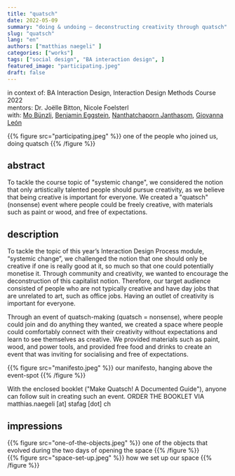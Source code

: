```yaml
---
title: "quatsch"
date: 2022-05-09
summary: "doing & undoing – deconstructing creativity through quatsch"
slug: "quatsch"
lang: "en"
authors: ["matthias naegeli" ]
categories: ["works"]
tags: ["social design", "BA interaction design", ]
featured_image: "participating.jpeg"
draft: false
---
```

  
in context of: BA Interaction Design, Interaction Design Methods Course 2022  
mentors: Dr. Joëlle Bitton, Nicole Foelsterl  
with: [Mo Bünzli](), [Benjamin Eggstein](), [Nanthatchaporn Janthasom](), [Giovanna León]()  

{{% figure src="participating.jpeg" %}} one of the people who joined us, doing quatsch {{% /figure %}}   


## abstract  

To tackle the course topic of "systemic change", we considered the notion that only artistically talented people should pursue creativity, as we believe that being creative is important for everyone. We created a "quatsch" (nonsense) event where people could be freely creative, with materials such as paint or wood, and free of expectations.  


## description  

To tackle the topic of this year’s Interaction Design Process module, “systemic change”, we challenged the notion that one should only be creative if one is really good at it, so much so that one could potentially monetise it. Through community and creativity, we wanted to encourage the deconstruction of this capitalist notion. Therefore, our target audience consisted of people who are not typically creative and have day jobs that are unrelated to art, such as office jobs. Having an outlet of creativity is important for everyone.

Through an event of quatsch-making (quatsch = nonsense), where people could join and do anything they wanted, we created a space where people could comfortably connect with their creativity without expectations and learn to see themselves as creative. We provided materials such as paint, wood, and power tools, and provided free food and drinks to create an event that was inviting for socialising and free of expectations. 

{{% figure src="manifesto.jpeg" %}} our manifesto, hanging above the event-spot {{% /figure %}}  

With the enclosed booklet ("Make Quatsch! A Documented Guide"), anyone can follow suit in creating such an event.
ORDER THE BOOKLET VIA matthias.naegeli [at] stafag [dot] ch  


## impressions  
{{% figure src="one-of-the-objects.jpeg" %}} one of the objects that evolved during the two days of opening the space {{% /figure %}}  
{{% figure src="space-set-up.jpeg" %}} how we set up our space {{% /figure %}}
